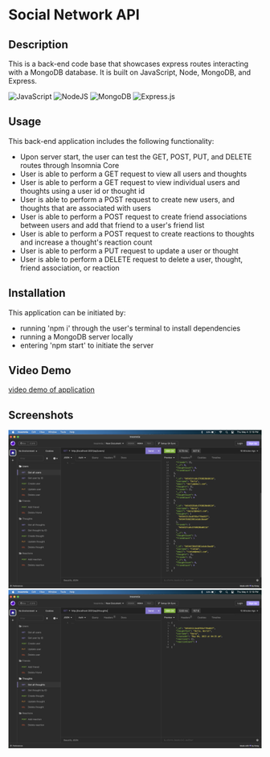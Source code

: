 # Social Network API

## Description
This is a back-end code base that showcases express routes interacting with a MongoDB database. It is built on JavaScript, Node, MongoDB, and Express.

![JavaScript](https://img.shields.io/badge/javascript-%23323330.svg?style=for-the-badge&logo=javascript&logoColor=%23F7DF1E) ![NodeJS](https://img.shields.io/badge/node.js-6DA55F?style=for-the-badge&logo=node.js&logoColor=white) ![MongoDB](https://img.shields.io/badge/MongoDB-%234ea94b.svg?style=for-the-badge&logo=mongodb&logoColor=white) ![Express.js](https://img.shields.io/badge/express.js-%23404d59.svg?style=for-the-badge&logo=express&logoColor=%2361DAFB) 

## Usage
This back-end application includes the following functionality:
- Upon server start, the user can test the GET, POST, PUT, and DELETE routes through Insomnia Core
- User is able to perform a GET request to view all users and thoughts
- User is able to perform a GET request to view individual users and thoughts using a user id or thought id
- User is able to perform a POST request to create new users, and thoughts that are associated with users
- User is able to perform a POST request to create friend associations between users and add that friend to a user's friend list
- User is able to perform a POST request to create reactions to thoughts and increase a thought's reaction count
- User is able to perform a PUT request to update a user or thought
- User is able to perform a DELETE request to delete a user, thought, friend association, or reaction


## Installation
This application can be initiated by:

- running 'npm i' through the user's terminal to install dependencies
- running a MongoDB server locally
- entering 'npm start' to initiate the server

## Video Demo
[video demo of application](https://watch.screencastify.com/v/k0i58h12pXfx6lLL1ByW)

## Screenshots
![Preview of application in Insomnia](/assets/Screenshot%202023-05-04%20at%205.19.45%20PM.png)
![Preview of application in Insomnia](/assets/Screenshot%202023-05-04%20at%205.19.53%20PM.png)

